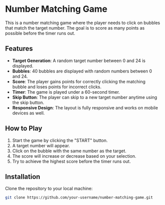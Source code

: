 # Number Matching Game

This is a number matching game where the player needs to click on bubbles that match the target number. The goal is to score as many points as possible before the timer runs out.

## Features

- **Target Generation**: A random target number between 0 and 24 is displayed.
- **Bubbles**: 40 bubbles are displayed with random numbers between 0 and 24.
- **Score**: The player gains points for correctly clicking the matching bubble and loses points for incorrect clicks.
- **Timer**: The game is played under a 60-second timer.
- **Skip Button**: The player can skip to a new target number anytime using the skip button.
- **Responsive Design**: The layout is fully responsive and works on mobile devices as well.

## How to Play

1. Start the game by clicking the "START" button.
2. A target number will appear.
3. Click on the bubble with the same number as the target.
4. The score will increase or decrease based on your selection.
5. Try to achieve the highest score before the timer runs out.

## Installation

Clone the repository to your local machine:

```bash
git clone https://github.com/your-username/number-matching-game.git
